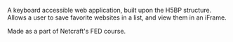 A keyboard accessible web application, built upon the H5BP structure.<br>
Allows a user to save favorite websites in a list, and view them in an iFrame.

Made as a part of Netcraft's FED course.
